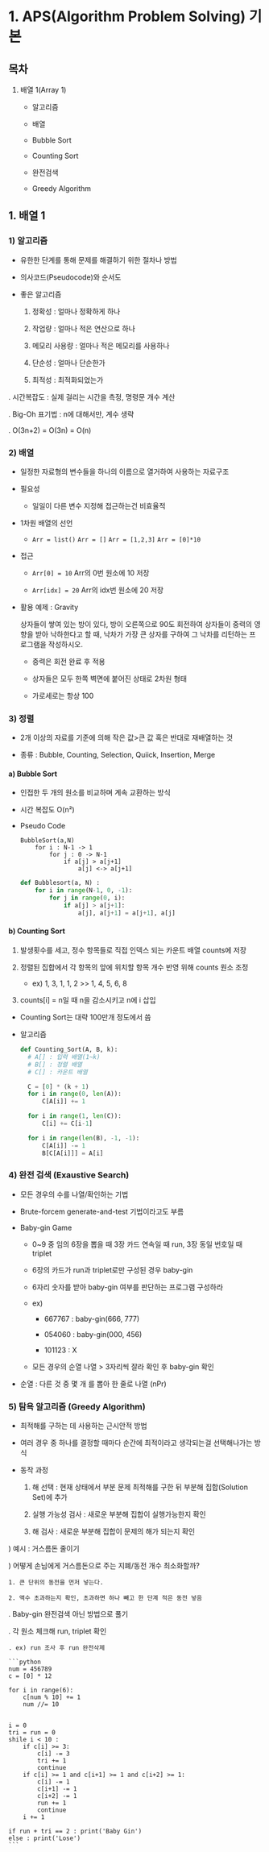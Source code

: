 # 1. APS(Algorithm Problem Solving) 기본

## 목차

1. 배열 1(Array 1)
   
   - 알고리즘
   
   - 배열
   
   - Bubble Sort
   
   - Counting Sort
   
   - 완전검색
   
   - Greedy Algorithm

## 1. 배열 1

### 1) 알고리즘

- 유한한 단계를 통해 문제를 해결하기 위한 절차나 방법

- 의사코드(Pseudocode)와 순서도

- 좋은 알고리즘
  
  1. 정확성 : 얼마나 정확하게 하나
  
  2. 작업량 : 얼마나 적은 연산으로 하나
  
  3. 메모리 사용량 : 얼마나 적은 메모리를 사용하나
  
  4. 단순성 : 얼마나 단순한가
  
  5. 최적성 : 최적화되었는가

. 시간복잡도 : 실제 걸리는 시간을 측정, 명령문 개수 계산

. Big-Oh 표기법 : n에 대해서만, 계수 생략

  . O(3n+2) = O(3n) = O(n)

### 2) 배열

- 일정한 자료형의 변수들을 하나의 이름으로 열거하여 사용하는 자료구조

- 필요성
  
  - 일일이 다른 변수 지정해 접근하는건 비효율적

- 1차원 배열의 선언
  
  - `Arr = list()` `Arr = []` `Arr = [1,2,3]` `Arr = [0]*10`

- 접근
  
  - `Arr[0] = 10` Arr의 0번 원소에 10 저장
  
  - `Arr[idx] = 20` Arr의 idx번 원소에 20 저장

- 활용 예제 : Gravity
  
  상자들이 쌓여 있는 방이 있다, 방이 오른쪽으로 90도 회전하여 상자들이 중력의 영향을 받아 낙하한다고 할 때, 낙차가 가장 큰 상자를 구하여 그 낙차를 리턴하는 프로그램을 작성하시오.
  
  - 중력은 회전 완료 후 적용
  
  - 상자들은 모두 한쪽 벽면에 붙어진 상태로 2차원 형태
  
  - 가로세로는 항상 100

### 3) 정렬

- 2개 이상의 자료를 기준에 의해 작은 값>큰 값 혹은 반대로 재배열하는 것

- 종류 : Bubble, Counting, Selection, Quiick, Insertion, Merge

#### a) Bubble Sort

- 인접한 두 개의 원소를 비교하며 계속 교환하는 방식

- 시간 복잡도 O(n²)

- Pseudo Code
  
  ```
  BubbleSort(a,N)
      for i : N-1 -> 1
          for j : 0 -> N-1
              if a[j] > a[j+1]
                  a[j] <-> a[j+1]
  ```
  
  ```python
  def Bubblesort(a, N) : 
      for i in range(N-1, 0, -1):
          for j in range(0, i):
              if a[j] > a[j+1]: 
                  a[j], a[j+1] = a[j+1], a[j]
  ```

#### b) Counting Sort

1. 발생횟수를 세고, 정수 항목들로 직접 인덱스 되는 카운트 배열 counts에 저장

2. 정렬된 집합에서 각 항목의 앞에 위치할 항목 개수 반영 위해 counts 원소 조정
   
   - ex) 1, 3, 1, 1, 2 >> 1, 4, 5, 6, 8

3. counts[i] = n일 때 n을 감소시키고 n에 i 삽입
- Counting Sort는 대략 100만개 정도에서 씀

- 알고리즘
  
  ```python
  def Counting_Sort(A, B, k):
    # A[] : 입력 배열(1~k)
    # B[] : 정렬 배열
    # C[] : 카운트 배열
  
    C = [0] * (k + 1)
    for i in range(0, len(A)):
        C[A[i]] += 1
  
    for i in range(1, len(C)):
        C[i] += C[i-1]
  
    for i in range(len(B), -1, -1):
        C[A[i]] -= 1
        B[C[A[i]]] = A[i]
  ```

### 4) 완전 검색 (Exaustive Search)

- 모든 경우의 수를 나열/확인하는 기법

- Brute-forcem generate-and-test 기법이라고도 부름

- Baby-gin Game
  
  - 0~9 중 임의 6장을 뽑을 때 3장 카드 연속일 때 run, 3장 동일 번호일 때 triplet
  
  - 6장의 카드가 run과 triplet로만 구성된 경우 baby-gin
  
  - 6자리 숫자를 받아 baby-gin 여부를 판단하는 프로그램 구성하라
  
  - ex)
    
    - 667767 : baby-gin(666, 777)
    
    - 054060 : baby-gin(000, 456)
    
    - 101123 : X
  
  - 모든 경우의 순열 나열 > 3자리씩 잘라 확인 후 baby-gin 확인

- 순열 : 다른 것 중 몇 개 를 뽑아 한 줄로 나열 (nPr)

### 5) 탐욕 알고리즘 (Greedy Algorithm)

- 최적해를 구하는 데 사용하는 근시안적 방법

- 여러 경우 중 하나를 결정할 때마다 순간에 최적이라고 생각되는걸 선택해나가는 방식

- 동작 과정
  
  1) 해 선택 : 현재 상태에서 부분 문제 최적해를 구한 뒤 부분해 집합(Solution Set)에 추가
  
  2) 실행 가능성 검사 : 새로운 부분해 집합이 실행가능한지 확인
  
  3) 해 검사 : 새로운 부분해 집합이 문제의 해가 되는지 확인

) 예시 : 거스름돈 줄이기

  ) 어떻게 손님에게 거스름돈으로 주는 지폐/동전 개수 최소화할까?

    1. 큰 단위의 동전을 먼저 넣는다.
    
    2. 액수 초과하는지 확인, 초과하면 하나 빼고 한 단계 적은 동전 넣음

. Baby-gin 완전검색 아닌 방법으로 풀기

  . 각 원소 체크해 run, triplet 확인

    . ex) run 조사 후 run 완전삭제
    
    ```python
    num = 456789
    c = [0] * 12
    
    for i in range(6):
        c[num % 10] += 1
        num //= 10
    
    
    i = 0
    tri = run = 0
    shile i < 10 : 
        if c[i] >= 3:
            c[i] -= 3
            tri += 1
            continue
        if c[i] >= 1 and c[i+1] >= 1 and c[i+2] >= 1:
            c[i] -= 1
            c[i+1] -= 1
            c[i+2] -= 1
            run += 1
            continue
        i += 1
    
    if run + tri == 2 : print('Baby Gin')
    else : print('Lose')
    ```
